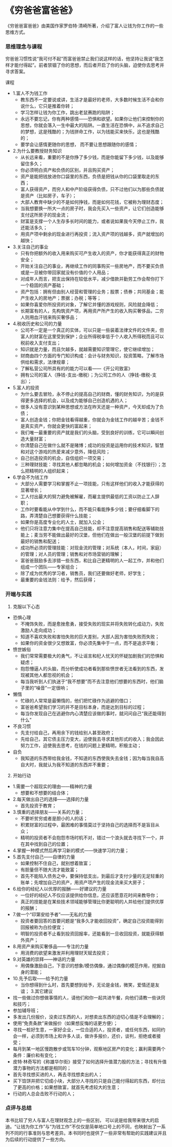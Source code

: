 # 《穷爸爸富爸爸》

《穷爸爸富爸爸》由美国作家罗伯特·清崎所著，介绍了富人让钱为你工作的一些思维方式。


### 思维理念与课程
穷爸爸习惯性说“我可付不起”而富爸爸禁止我们说这样的话，他坚持让我说“我怎样才能付得起”。前者禁锢了你的思想，而后者开启了你的头脑，迫使你去思考并寻求答案。

课程
  - 1.富人不为钱工作
    - 教东西不一定要说或讲，生活才是最好的老师，大多数时候生活不会和你说什么，它只是推着你转；
    - 学习怎样让钱为你工作，跳出老鼠赛跑的陷阱；
    - 永远不要忘记，你有两种感情——恐惧和欲望。如果你让他们来控制你的思想，你就会落入一生中最大的陷阱。一直生活在恐惧中，从不追求自己的梦想，这是残酷的；为钱拼命工作，以为钱能买来快乐，这也是残酷的；
    - 要学会让感情更随你的思想， 而不要让思想跟随你的感情；
  - 2.为什么要教授财务知识
    - 从长远来看，重要的不是你挣了多少钱，而是你能留下多少钱，以及能够留住多久；
    - 你必须明白资产和负债的区别，并且购买资产；
    - 资产是能把钱放进你口袋里的东西，负债是把钱从你的口袋里取走的东西；
    - 富人获得资产，而穷人和中产阶级获得负债，只不过他们以为那些负债就是资产（比如房子，车子）；
    - 大部人教育中缺少的不是如何挣钱，而是如何花钱，它被称为理财态度；
    - 当我想要换一所大一点的房子时，我会先买入一些资产，让它们创造能够支付这所房子的现金流；
    - 财富是支撑一个人生存多长时间的能力，或者说如果我今天停止工作，我还能活多久；
    - 用资产项中剩余的现金进行再投资；流入资产项的钱越多，资产就增加的越快；
  - 3.关注自己的事业
    - 只有你把额外的收入用来购买可产生收入的资产，你才能获得真正的财物安全；
    - 开始关注自己的事业，再继续工作的同事购买一些房地产，而不要买负债或是一旦被你带回家就没有价值的个人用品；
    - 对成年人而言，把支出保持在较低水平，减少借款并勤劳工作会帮你打下一个稳固的资产基础；
    - 资产包括：拥有但由别人经营和管理的业务；股票；债券；共同基金；能产生收入的房地产；票据；办税；等等；
    - 如果你喜爱你所投资的对象，了解它并懂的游戏规则，风险就会降低；
    - 长期富有的人，先构筑资产项，再用资产所产生的收入购买奢侈品，二穷人则用血汗钱来购买奢侈品；
  - 4.税收历史和公司的力量
    - 公司不一定是一个真正的实体，可以只是一些装着法律文件的文件夹，但富人的财富在这里受到保护；企业所得税率低于个人收入所得税而且可以税前收入支付支出；
    - 知识就是力量，而且欠越多，就越需要知识管理它，使它继续增加；
    - 财商由四个方面的专门知识构成：会计与财务知识，投资策略，了解市场供给和需求，法律规章；
    - 了解私营公司所具有的的能力可以看——《开公司致富》
    - 拥有公司的富人（挣钱-支出-缴税）；为公司工作的人（挣钱-缴税-支出）；
  - 5.富人的投资
    - 为什么要去冒险，永不停止的提高自己的财商，懂的财务知识，为的是获得更多选择的机会，以及成为能够自己创造机遇的人；
    - 很多人没有意识到某种思想或方法在昨天还是一种资产，今天却成为了负债；
    - 富人创造金钱；你把金钱看得越重，你就会为金钱工作的越辛苦；金钱不是真实资产，你就会更快的富起来；
    - 我们唯一最重要的资产就是我们的头脑，受到良好的训练，它可以瞬间创造大量财富；
    - 你清楚自己在做什么就不是赌博；成功的投资是运用你的技术知识，智慧和对这个游戏的热爱来减少意外，降低风险；
    - 自己创造投资的机会，自信组织一项交易；
    - 三种理财技能：寻找其他人都忽略的机会；如何增加资金（不找银行）；怎么把精明的人组织起来；
  - 6.学会不为钱工作
    - 大部分人需要学习和掌握不止一项技能，只有这样他们的收入才能获得的显著增长；
    - 工人付出最大的努力避免被解雇，而雇主提供最低的工资以防止工人辞职；
    - 工作时要看能从中学到什么，而不能只看能挣多少钱；要仔细看脚下的路，弄清楚自己想要获得什么技能；
    - 如果你是高度专业化的人士，就加入公会；
    - 他们只将注意力集中在提高自己技能，却不注意提高销售和配送等辅助技能上；麦当劳不能做出最好的汉堡，但他们在做出一般汉堡的前提下做到最好的销售和配送；
    - 成功所必须的管理技能：对现金流的管理；对系统（本人，时间，家庭）的管理；对人员的管理；销售和对市场营销的理解；
    - 富爸爸鼓励多去涉猎一些东西，和比自己更精明的人一起工作，并和他们组成一个团队——专家组合；
    - 除了成为优秀的学习者，销售员，我们还要做好老师，好学生；
    - 最重要的金钱法则：给予，然后获得；
    
    
    
### 开端与实践
1. 克服以下心态
  - 恐惧心理
    - 不掩饰失败，而是愈挫愈勇，接受失败的现实并将失败转化成动力，失败激励人走向成功；
    - 知道不喜欢失败和害怕失败的巨大差别，大部人因为害怕失败而失败；
    - 如果你的资金很少又想致富，你必须先集中于一点，而不是追求平衡；
  - 愤世嫉俗
    - 我们常常需要极大的勇气，不让谣言和杞人忧天的怀疑加剧我们的恐惧和疑虑；
    - 抱怨懵逼人的头脑，而分析使成功者看到那些愤世者无法看到的东西，发现被其他人都忽视的机会；
    - 每当我听到人们执迷于“我不想要”而不去注意他们想要的东西时，他们脑子里的“噪音”一定很响；
  - 懒惰
    - 忙碌的人常常是最懒惰的，他们把忙碌作为逃避的借口；
    - 富爸爸希望我们学习的并不是目标本身，而是达到目标的过程；
    - 每当你发现自己在逃避你内心清楚应该做的事时，就问问自己“我还能得到什么”
  - 不良习惯
    - 先支付给自己，再用余下的钱给别人甚至政府；
    - 先给自己，其它债主压力变大，迫使我去寻求其他形式的收入；我会因此努力工作，迫使我去思考，在钱的问题上更精明，积极主动；
  - 自负
    - 我知道的东西带给我金钱，不知道的东西使我失去金钱；因为每当我自高自大时，我就认为我不知道的东西并不重要；
2. 开始行动
  - 1.需要一个超现实的理由——精神的力量
    - 想要和不想要的结合体；
  - 2.每天做出自己的选择——选择的力量
    - 首先投资于教育；
  - 3.慎重的选择朋友——关系的力量；
    - 不要听贫穷或者是胆小的人的话；
    - 积累财富的过程中，最困难的事情莫过于坚持自己的选择而不是盲目从众；
    - 精明的投资者不会抱怨市场时机不对，错过一个浪头就去寻找下一个，并在其中找到自己的位置；
  - 4.掌握一种模式然后再学习新的模式——快速学习的力量；
  - 5.首先支付自己——自律的力量
    - 如果控制不住自己，就别想着致富；
    - 有胆量但不随大流才能致富；
    - 首先不能陷入债务之中，要保持低支出，到最后才支付少量的无足轻重的账单；先增加自己的资产，用资产项产生的现金流来买大房子；
  - 6.给你的经纪人以优厚的报酬——好建议的力量
    - 一位好的经纪人不仅应该提供给你信息，还应该愿意花时间来教导你；
    - 真正的技能是在某些技术领域能够管理比你更聪明的人并给他们提供优厚的报酬；
  - 7.做一个“印第安给予者”——无私的力量
    - 投资者要回答的首要问题是“我多久才能收回投资”，确定自己投资能得到回报被称为白捡便宜；
    - 明智的投资者不止看到投资回报率，还能看到一旦收回投资，就能获得额外资产；
  - 8.用资产来购买奢侈品——专注的力量
    - 用消费的欲望来激发并利用理财天赋去投资；
  - 9.对英雄的崇拜——神话的力量
    - 用偶像激励自己，下意识的想象/模仿偶像，通过偶像的模范作用，挖掘自身的潜能；
  - 10.先予后取——给予的力量
    - 当你想得到什么时，首先要想到给予，无论是金钱，微笑，爱情还是友谊；
3.其它建议
  - 找一些做过你想做事情的人，请他们和你一起共进午餐，向他们请教一些诀窍和技巧；
  - 参加辅导班；
  - 多发出几份报价，没卖过东西的人，对想卖出东西的迫切心情是不会理解的；
  - 使用“免责条款”来做报价（如果想反悔的话更方便）；
  - 寻找一桩好生意，一家好企业，一位合适的人，投资者，或任何东西，如同约会一样，必须到市场上和许多人谈，做许多报价，还价，谈判，拒绝或者接受；
  - 每月到某一地区慢跑散步或驾车10分钟，观察地区房产的变化；赢利需要两个条件：廉价和有变化；
  - 皮特·林奇写的《称雄华尔街》接受了如何选择升值潜力股的方法；寻找有升值潜力事物的方法都是相同的；
  - 首先寻找想买进的人，再去寻找想卖出的人；
  - 买下馅饼并把它切成小块，大部分人寻找的只是自己能付得起的东西，却付出了更高的价格；如果想致富，就首先考虑较大的生意；
  - 行动的人总会击败不行动的人；
  
 
### 点评与总结
本书比较了穷人与富人在理财观念上的一些区别， 可以说是给我带来很大的启迪。“让钱为你工作”与“为钱工作”不仅仅是简单地口号上的不同，也映射出了一系列不同的行事准则与思考差异。本书同时也提供了一些非常有帮助的实践建议并且为后续的行动提供了一些方向。
